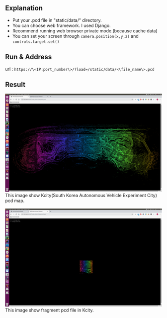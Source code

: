 Explanation
------
- Put your .pcd file in "static/data/" directory.
- You can choose web framework. I used Django.
- Recommend running web browser private mode.(because cache data)
- You can set your screen through `camera.position(x,y,z)` and `controls.target.set()`

Run & Address
------
url : `https://\<IP:port_number\>/?load=/static/data/<\file_name\>.pcd`


Result
------
<img src="kcity.png" width="100%" height="55%">
This image show Kcity(South Korea Autonomous Vehicle Experiment City) pcd map.<br><br>

<img src="voxel.png" width="100%" height="55%">
This image show fragment pcd file in Kcity.
 
